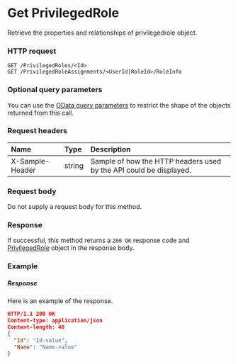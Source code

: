 # Get PrivilegedRole

Retrieve the properties and relationships of privilegedrole object.
### HTTP request
```http
GET /PrivilegedRoles/<Id>
GET /PrivilegedRoleAssignments/<UserId|RoleId>/RoleInfo
```
### Optional query parameters
You can use the [OData query parameters](odata-optional-query-parameters.md) to restrict the shape of the objects returned from this call.
### Request headers
| Name       | Type | Description|
|:-----------|:------|:----------|
| X-Sample-Header  | string  | Sample of how the HTTP headers used by the API could be displayed.|

### Request body
Do not supply a request body for this method.
### Response
If successful, this method returns a `200 OK` response code and [PrivilegedRole](../resources/privilegedrole.md) object in the response body.
### Example
##### Response
Here is an example of the response.
```json
HTTP/1.1 200 OK
Content-type: application/json
Content-length: 46
{
  "Id": "Id-value",
  "Name": "Name-value"
}
```

<!-- uuid: bc06adce-0eea-4487-8ecf-1f2b9eeb6a0f
2015-10-09 18:16:07 UTC -->